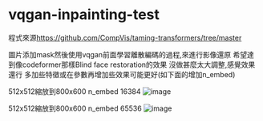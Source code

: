 # vqgan-inpainting-test
程式來源<https://github.com/CompVis/taming-transformers/tree/master>


圖片添加mask然後使用vqgan前面學習離散編碼的過程,來進行影像還原
希望達到像codeformer那樣Blind face restoration的效果
沒做甚麼太大調整,感覺效果還行
多加些特徵或在參數再增加些效果可能更好(如下面的增加n_embed)



512x512縮放到800x600 n_embed 16384
![image](https://github.com/ga544523/vqgan-inpainting-test/blob/main/demo.gif?raw=true)


512x512縮放到800x600 n_embed 65536
![image](https://github.com/ga544523/vqgan-inpainting-test/blob/main/demo1.gif?raw=true)
